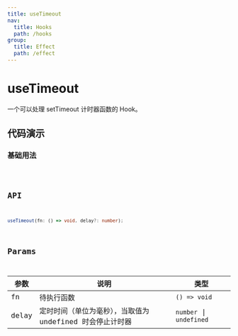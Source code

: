```yaml
---
title: useTimeout
nav:
  title: Hooks
  path: /hooks
group:
  title: Effect
  path: /effect
---
```


# useTimeout

一个可以处理 setTimeout 计时器函数的 Hook。

## 代码演示

### 基础用法

<code src="./__demo__/demo01.tsx" />

## API

```ts
useTimeout(fn: () => void, delay?: number);
```

## Params

|参数|说明|类型|
|---|---|---|
|fn|待执行函数|`() => void`|
|delay|定时时间（单位为毫秒），当取值为 undefined 时会停止计时器|`number` \| `undefined`|
